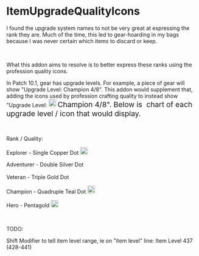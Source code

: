 # ItemUpgradeQualityIcons


<p>I found the upgrade system names to not be very great at expressing the rank they are. Much of the time, this led to gear-hoarding in my bags because I was never certain which items to discard or keep.</p>
<p>&nbsp;</p>
<p>What this addon aims to resolve is to better express these ranks using the profession quality icons.</p>
<p>In Patch 10.1, gear has upgrade levels. For example, a piece of gear will show "Upgrade Level: Champion 4/8". This addon would supplement that, adding the icons used by profession crafting quality to instead show "Upgrade Level:&nbsp;<img src="https://wow.zamimg.com/uploads/screenshots/normal/1067034.png" alt="" width="20" height="21" />&nbsp;<span style="font-size: 1.2rem;">Champion 4/8". Below is&nbsp; chart of each upgrade level / icon that would display.</span></p>
<p>&nbsp;</p>
<p>Rank / Quality:</p>
<p>Explorer - Single Copper Dot&nbsp;<img src="https://wow.zamimg.com/uploads/screenshots/normal/1067031.png" alt="" width="20" height="20" /></p>
<p>Adventurer - Double Silver Dot&nbsp;<img src="https://wow.zamimg.com/uploads/screenshots/normal/1067032.png" alt="" width="20" height="11" /></p>
<p>Veteran - Triple Gold Dot&nbsp;<img src="https://wow.zamimg.com/uploads/screenshots/normal/1067033.png" alt="" width="20" height="16" /></p>
<p>Champion - Quadruple Teal Dot&nbsp;<img src="https://wow.zamimg.com/uploads/screenshots/normal/1067034.png" alt="" width="20" height="21" /></p>
<p>Hero - Pentagold&nbsp;<img src="https://wow.zamimg.com/uploads/screenshots/normal/1067035.png" alt="" width="20" height="19" /></p>
<p>&nbsp;</p>
<p>TODO:</p>
<p>Shift Modifier to tell item level range, ie on "item level" line: Item Level 437 (428-441)</p>
